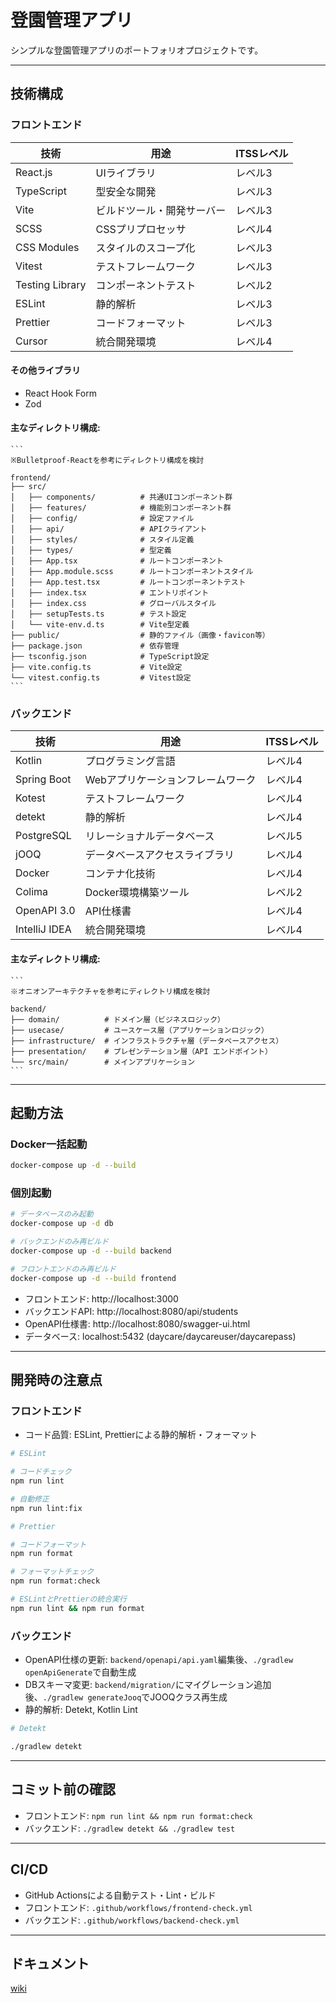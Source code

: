 # 登園管理アプリ

シンプルな登園管理アプリのポートフォリオプロジェクトです。

---

## 技術構成

### フロントエンド

| 技術              | 用途            | ITSSレベル |
|-----------------|---------------|---------|
| React.js        | UIライブラリ       | レベル3    |
| TypeScript      | 型安全な開発        | レベル3    |
| Vite            | ビルドツール・開発サーバー | レベル3    |
| SCSS            | CSSプリプロセッサ    | レベル4    |
| CSS Modules     | スタイルのスコープ化    | レベル3    |
| Vitest          | テストフレームワーク    | レベル3    |
| Testing Library | コンポーネントテスト    | レベル2    |
| ESLint          | 静的解析          | レベル3    |
| Prettier        | コードフォーマット     | レベル3    |
| Cursor          | 統合開発環境        | レベル4    |

#### その他ライブラリ

- React Hook Form
- Zod

#### 主なディレクトリ構成:

    ```
    ※Bulletproof-Reactを参考にディレクトリ構成を検討

    frontend/
    ├── src/
    │   ├── components/          # 共通UIコンポーネント群
    │   ├── features/            # 機能別コンポーネント群
    │   ├── config/              # 設定ファイル
    │   ├── api/                 # APIクライアント
    │   ├── styles/              # スタイル定義
    │   ├── types/               # 型定義
    │   ├── App.tsx              # ルートコンポーネント
    │   ├── App.module.scss      # ルートコンポーネントスタイル
    │   ├── App.test.tsx         # ルートコンポーネントテスト
    │   ├── index.tsx            # エントリポイント
    │   ├── index.css            # グローバルスタイル
    │   ├── setupTests.ts        # テスト設定
    │   └── vite-env.d.ts        # Vite型定義
    ├── public/                  # 静的ファイル（画像・favicon等）
    ├── package.json             # 依存管理
    ├── tsconfig.json            # TypeScript設定
    ├── vite.config.ts           # Vite設定
    └── vitest.config.ts         # Vitest設定
    ```

### バックエンド

| 技術            | 用途                 | ITSSレベル |
|---------------|--------------------|---------|
| Kotlin        | プログラミング言語          | レベル4    |
| Spring Boot   | Webアプリケーションフレームワーク | レベル4    |
| Kotest        | テストフレームワーク         | レベル4    |
| detekt        | 静的解析               | レベル4    |
| PostgreSQL    | リレーショナルデータベース      | レベル5    |
| jOOQ          | データベースアクセスライブラリ    | レベル4    |
| Docker        | コンテナ化技術            | レベル4    |
| Colima        | Docker環境構築ツール      | レベル2    |
| OpenAPI 3.0   | API仕様書             | レベル4    |
| IntelliJ IDEA | 統合開発環境             | レベル4    |

#### 主なディレクトリ構成:

    ```
    ※オニオンアーキテクチャを参考にディレクトリ構成を検討

    backend/
    ├── domain/          # ドメイン層（ビジネスロジック）
    ├── usecase/         # ユースケース層（アプリケーションロジック）
    ├── infrastructure/  # インフラストラクチャ層（データベースアクセス）
    ├── presentation/    # プレゼンテーション層（API エンドポイント）
    └── src/main/        # メインアプリケーション
    ```

---

## 起動方法

### Docker一括起動

```bash
docker-compose up -d --build
```

### 個別起動

```bash
# データベースのみ起動
docker-compose up -d db

# バックエンドのみ再ビルド
docker-compose up -d --build backend

# フロントエンドのみ再ビルド
docker-compose up -d --build frontend
```

- フロントエンド: http://localhost:3000
- バックエンドAPI: http://localhost:8080/api/students
- OpenAPI仕様書: http://localhost:8080/swagger-ui.html
- データベース: localhost:5432 (daycare/daycareuser/daycarepass)

---

## 開発時の注意点

### フロントエンド

- コード品質: ESLint, Prettierによる静的解析・フォーマット

```bash
# ESLint

# コードチェック
npm run lint

# 自動修正
npm run lint:fix
```

```bash
# Prettier

# コードフォーマット
npm run format

# フォーマットチェック
npm run format:check

# ESLintとPrettierの統合実行
npm run lint && npm run format
```

### バックエンド

- OpenAPI仕様の更新: `backend/openapi/api.yaml`編集後、`./gradlew openApiGenerate`で自動生成
- DBスキーマ変更: `backend/migration/`にマイグレーション追加後、`./gradlew generateJooq`でJOOQクラス再生成
- 静的解析: Detekt, Kotlin Lint

```bash
# Detekt

./gradlew detekt
```

---

## コミット前の確認

- フロントエンド: `npm run lint && npm run format:check`
- バックエンド: `./gradlew detekt && ./gradlew test`

---

## CI/CD

- GitHub Actionsによる自動テスト・Lint・ビルド
- フロントエンド: `.github/workflows/frontend-check.yml`
- バックエンド: `.github/workflows/backend-check.yml`

---

## ドキュメント

[wiki](https://github.com/mrstsgk/daycare-app-portfolio/wiki)
